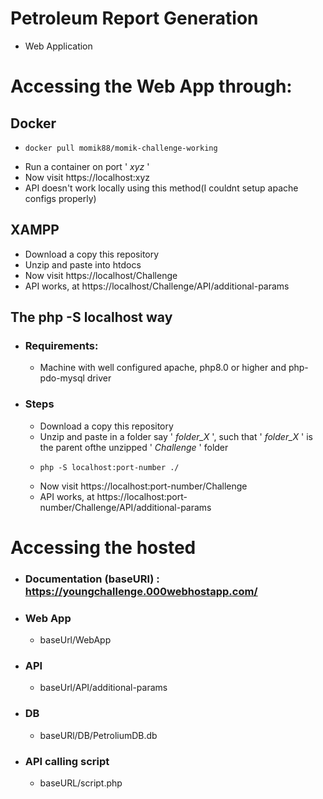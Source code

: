 # Petroleum Report Generation
- Web Application

# Accessing the Web App through:
## Docker 
- ```
  docker pull momik88/momik-challenge-working
  ```  
- Run a container on port ' *xyz* '
- Now visit https://localhost:xyz
- API doesn't work locally using this method(I couldnt setup apache configs properly)

## XAMPP
- Download a  copy this repository
- Unzip and paste into htdocs
- Now visit https://localhost/Challenge
- API works, at https://localhost/Challenge/API/additional-params

## The php -S localhost way
- ### Requirements:
  - Machine with well configured apache, php8.0 or higher and php-pdo-mysql driver
- ### Steps
  - Download a copy this repository
  - Unzip and paste in a folder say ' *folder_X* ', such that ' *folder_X* ' is the parent ofthe unzipped ' *Challenge* ' folder
  - ```
    php -S localhost:port-number ./
    ```
  - Now visit https://localhost:port-number/Challenge
  - API works, at https://localhost:port-number/Challenge/API/additional-params

# Accessing the hosted 
- ### Documentation (baseURl) : https://youngchallenge.000webhostapp.com/
- ### Web App
    - baseUrl/WebApp
- ### API
    - baseUrl/API/additional-params
- ### DB
    - baseURl/DB/PetroliumDB.db    
- ### API calling script
    - baseURL/script.php
